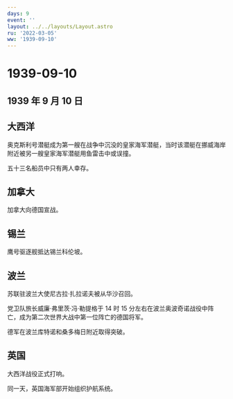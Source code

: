 ```yaml
---
days: 9
event: ''
layout: ../../layouts/Layout.astro
ru: '2022-03-05'
ww: '1939-09-10'
---
```


# 1939-09-10

## 1939 年 9 月 10 日

## 大西洋

奥克斯利号潜艇成为第一艘在战争中沉没的皇家海军潜艇，当时该潜艇在挪威海岸附近被另一艘皇家海军潜艇用鱼雷击中或误撞。

五十三名船员中只有两人幸存。

## 加拿大

加拿大向德国宣战。

## 锡兰

鹰号驱逐舰抵达锡兰科伦坡。

## 波兰

苏联驻波兰大使尼古拉·扎拉诺夫被从华沙召回。

党卫队旅长威廉·弗里茨·冯·勒提格于 14 时 15
分左右在波兰奥波奇诺战役中阵亡，成为第二次世界大战中第一位阵亡的德国将军。

德军在波兰库特诺和桑多梅日附近取得突破。

## 英国

大西洋战役正式打响。

同一天，英国海军部开始组织护航系统。